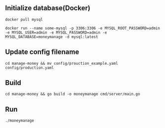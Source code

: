 ## Initialize database(Docker)
```
docker pull mysql
```

```
docker run --name some-mysql -p 3306:3306 -e MYSQL_ROOT_PASSWORD=admin -e MYSQL_USER=admin -e MYSQL_PASSWORD=admin -e MYSQL_DATABASE=moneymanage -d mysql:latest
```
## Update config filename
```
cd manage-money && mv config/prouction_example.yaml config/production.yaml
```

## Build
```
cd manage-money && go build -o moneymanage cmd/server/main.go
```

## Run
```
./moneymanage
```